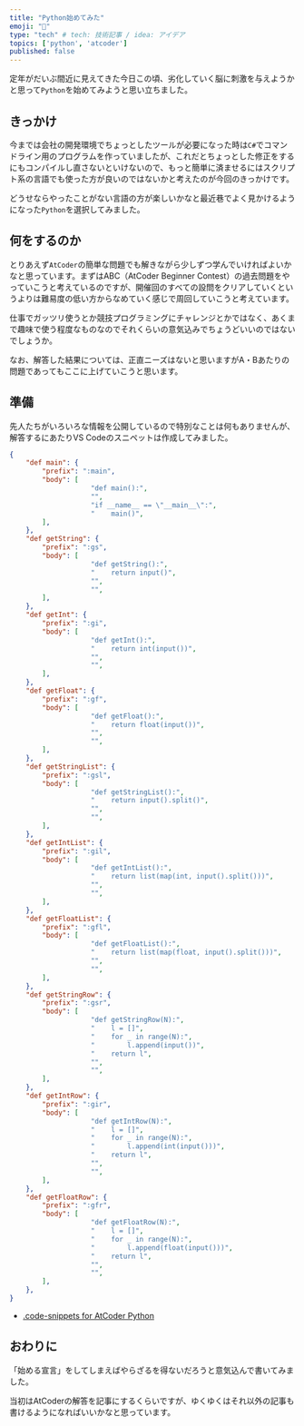 ```yaml
---
title: "Python始めてみた"
emoji: "📝"
type: "tech" # tech: 技術記事 / idea: アイデア
topics: ['python', 'atcoder']
published: false
---
```


定年がだいぶ間近に見えてきた今日この頃、劣化していく脳に刺激を与えようかと思って`Python`を始めてみようと思い立ちました。

## きっかけ

今までは会社の開発環境でちょっとしたツールが必要になった時は`C#`でコマンドライン用のプログラムを作っていましたが、これだとちょっとした修正をするにもコンパイルし直さないといけないので、もっと簡単に済ませるにはスクリプト系の言語でも使った方が良いのではないかと考えたのが今回のきっかけです。

どうせならやったことがない言語の方が楽しいかなと最近巷でよく見かけるようになった`Python`を選択してみました。

## 何をするのか

とりあえず`AtCoder`の簡単な問題でも解きながら少しずつ学んでいければよいかなと思っています。まずはABC（AtCoder Beginner Contest）の過去問題をやっていこうと考えているのですが、開催回のすべての設問をクリアしていくというよりは難易度の低い方からなめていく感じで周回していこうと考えています。

仕事でガッツリ使うとか競技プログラミングにチャレンジとかではなく、あくまで趣味で使う程度なものなのでそれくらいの意気込みでちょうどいいのではないでしょうか。

なお、解答した結果については、正直ニーズはないと思いますがA・Bあたりの問題であってもここに上げていこうと思います。

## 準備

先人たちがいろいろな情報を公開しているので特別なことは何もありませんが、解答するにあたりVS Codeのスニペットは作成してみました。

```json
{
    "def main": {
        "prefix": ":main",
        "body": [
                    "def main():",
                    "",
                    "if __name__ == \"__main__\":",
                    "    main()",
        ],
    },
    "def getString": {
        "prefix": ":gs",
        "body": [
                    "def getString():",
                    "    return input()",
                    "",
                    "",
        ],
    },
    "def getInt": {
        "prefix": ":gi",
        "body": [
                    "def getInt():",
                    "    return int(input())",
                    "",
                    "",
        ],
    },
    "def getFloat": {
        "prefix": ":gf",
        "body": [
                    "def getFloat():",
                    "    return float(input())",
                    "",
                    "",
        ],
    },
    "def getStringList": {
        "prefix": ":gsl",
        "body": [
                    "def getStringList():",
                    "    return input().split()",
                    "",
                    "",
        ],
    },
    "def getIntList": {
        "prefix": ":gil",
        "body": [
                    "def getIntList():",
                    "    return list(map(int, input().split()))",
                    "",
                    "",
        ],
    },
    "def getFloatList": {
        "prefix": ":gfl",
        "body": [
                    "def getFloatList():",
                    "    return list(map(float, input().split()))",
                    "",
                    "",
        ],
    },
    "def getStringRow": {
        "prefix": ":gsr",
        "body": [
                    "def getStringRow(N):",
                    "    l = []",
                    "    for _ in range(N):",
                    "        l.append(input())",
                    "    return l",
                    "",
                    "",
        ],
    },
    "def getIntRow": {
        "prefix": ":gir",
        "body": [
                    "def getIntRow(N):",
                    "    l = []",
                    "    for _ in range(N):",
                    "        l.append(int(input()))",
                    "    return l",
                    "",
                    "",
        ],
    },
    "def getFloatRow": {
        "prefix": ":gfr",
        "body": [
                    "def getFloatRow(N):",
                    "    l = []",
                    "    for _ in range(N):",
                    "        l.append(float(input()))",
                    "    return l",
                    "",
                    "",
        ],
    },
}
```

- [.code-snippets for AtCoder Python](https://gist.github.com/hyperdb/dae9811a5eee5402af413ffd04179b60)

## おわりに

「始める宣言」をしてしまえばやらざるを得ないだろうと意気込んで書いてみました。

当初はAtCoderの解答を記事にするくらいですが、ゆくゆくはそれ以外の記事も書けるようになればいいかなと思っています。
